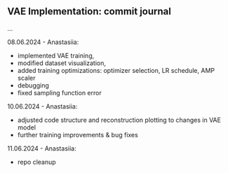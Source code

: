 ## VAE Implementation: commit journal
...

08.06.2024 - Anastasiia: 
- implemented VAE training,
- modified dataset visualization,
- added training optimizations: optimizer selection, LR schedule, AMP scaler
- debugging
- fixed sampling function error

10.06.2024 - Anastasiia:
- adjusted code structure and reconstruction plotting to changes in VAE model
- further training improvements & bug fixes

11.06.2024 - Anastasiia:
- repo cleanup
